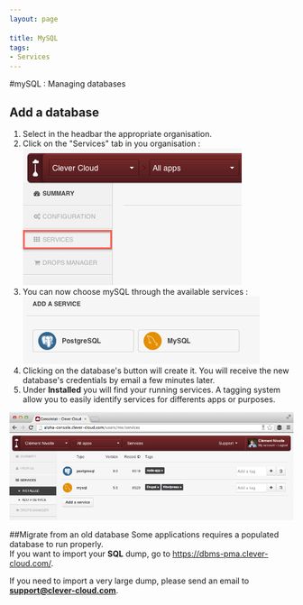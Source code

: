 ```yaml
---
layout: page

title: MySQL
tags:
- Services
---
```

#mySQL : Managing databases

## Add a database
1. Select in the headbar the appropriate organisation.
2. Click on the "Services" tab in you organisation : <img class="thumbnail img_doc" src="/img/services.png">
4. You can now choose mySQL through the available services : <img class="thumbnail img_doc" src="/img/mysql.png">
5. Clicking on the database's button will create it. You will receive the new database's credentials by email a few minutes later.
6. Under **Installed** you will find your running services. A tagging system allow you to easily identify services for differents apps or purposes.
<div>
<img class="thumbnail img_doc" src="/img/screenshot-services.png">
</div>


##Migrate from an old database
Some applications requires a populated database to run properly.  
If you want to import your **SQL** dump, go to <a href="https://dbms-pma.clever-cloud.com/">https://dbms-pma.clever-cloud.com/</a>.

If you need to import a very large dump, please send an email to **support@clever-cloud.com**.
